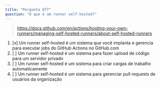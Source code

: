 ```yaml
---
title: "Pergunta 077"
question: "O que é um runner self-hosted?"
---
```


> https://docs.github.com/en/actions/hosting-your-own-runners/managing-self-hosted-runners/about-self-hosted-runners 
1. [x] Um runner self-hosted é um sistema que você implanta e gerencia para executar jobs do GitHub Actions no GitHub.com  
1. [ ] Um runner self-hosted é um sistema para fazer upload de código para um servidor privado  
1. [ ] Um runner self-hosted é um sistema para criar cargas de trabalho automaticamente  
1. [ ] Um runner self-hosted é um sistema para gerenciar pull requests de usuários da organização  
